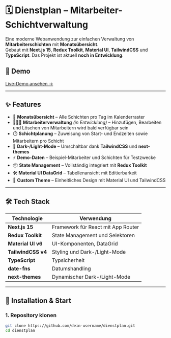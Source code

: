 # 🗓️ Dienstplan – Mitarbeiter-Schichtverwaltung

Eine moderne Webanwendung zur einfachen Verwaltung von **Mitarbeiterschichten** mit **Monatsübersicht**.  
Gebaut mit **Next.js 15**, **Redux Toolkit**, **Material UI**, **TailwindCSS** und **TypeScript**.
Das Projekt ist aktuell **noch in Entwicklung**.

## 🔗 Demo

[Live-Demo ansehen →](https://kabatskayaolga.github.io/shifts)

---

## ✨ Features

- 📅 **Monatsübersicht** – Alle Schichten pro Tag im Kalenderraster
- 🧑‍🤝‍🧑 **Mitarbeiterverwaltung** _(in Entwicklung)_ – Hinzufügen, Bearbeiten und Löschen von Mitarbeitern wird bald verfügbar sein
- ⏱️ **Schichtplanung** – Zuweisung von Start- und Endzeiten sowie Mitarbeitern pro Schicht
- 🎨 **Dark-/Light-Mode** – Umschaltbar dank **TailwindCSS** und **next-themes**
- ⚡ **Demo-Daten** – Beispiel-Mitarbeiter und Schichten für Testzwecke
- 📦 **State Management** – Vollständig integriert mit **Redux Toolkit**
- 🛠️ **Material UI DataGrid** – Tabellenansicht mit Editierbarkeit
- 🎨 **Custom Theme** – Einheitliches Design mit Material UI und TailwindCSS

---

## 🛠️ Tech Stack

| Technologie        | Verwendung                         |
| ------------------ | ---------------------------------- |
| **Next.js 15**     | Framework für React mit App Router |
| **Redux Toolkit**  | State Management und Selektoren    |
| **Material UI v6** | UI-Komponenten, DataGrid           |
| **TailwindCSS v4** | Styling und Dark-/Light-Mode       |
| **TypeScript**     | Typsicherheit                      |
| **date-fns**       | Datumshandling                     |
| **next-themes**    | Dynamischer Dark-/Light-Mode       |

---

## 🚀 Installation & Start

### 1. Repository klonen

```bash
git clone https://github.com/dein-username/dienstplan.git
cd dienstplan
```
